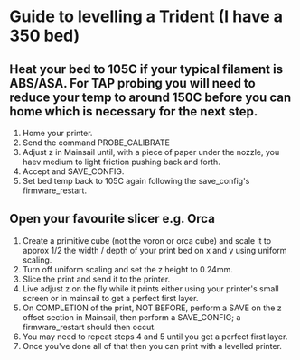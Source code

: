 # Guide to levelling a Trident (I have a 350 bed)

## Heat your bed to 105C if your typical filament is ABS/ASA.  For TAP probing you will need to reduce your temp to around 150C before you can home which is necessary for the next step. 

1) Home your printer.
2) Send the command PROBE_CALIBRATE
3) Adjust z in Mainsail until, with a piece of paper under the nozzle, you haev medium to light friction pushing back and forth.
4) Accept and SAVE_CONFIG.
5) Set bed temp back to 105C again following the save_config's firmware_restart.

## Open your favourite slicer e.g. Orca

1) Create a primitive cube (not the voron or orca cube) and scale it to approx 1/2 the width / depth of your print bed on x and y using uniform scaling.
2) Turn off uniform scaling and set the z height to 0.24mm.
3) Slice the print and send it to the printer.
4) Live adjust z on the fly while it prints either using your printer's small screen or in mainsail to get a perfect first layer.
5) On COMPLETION of the print, NOT BEFORE, perform a SAVE on the z offset section in Mainsail, then perform a SAVE_CONFIG; a firmware_restart should then occut.
6) You may need to repeat steps 4 and 5 until you get a perfect first layer.
7) Once you've done all of that then you can print with a levelled printer.
